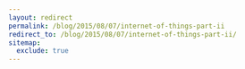 ```yaml
---
layout: redirect
permalink: /blog/2015/08/07/internet-of-things-part-ii
redirect_to: /blog/2015/08/07/internet-of-things-part-ii/
sitemap:
  exclude: true
---
```

